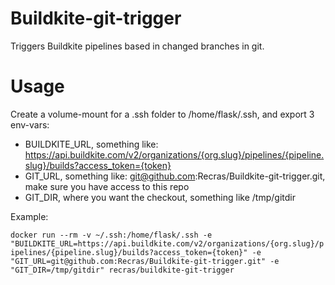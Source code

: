 # Buildkite-git-trigger
Triggers Buildkite pipelines based in changed branches in git.

# Usage

Create a volume-mount for a .ssh folder to /home/flask/.ssh, and export 3 env-vars:
 * BUILDKITE_URL, something like: https://api.buildkite.com/v2/organizations/{org.slug}/pipelines/{pipeline.slug}/builds?access_token={token}
 * GIT_URL, something like: git@github.com:Recras/Buildkite-git-trigger.git, make sure you have access to this repo
 * GIT_DIR, where you want the checkout, something like /tmp/gitdir

Example:

`docker run --rm -v ~/.ssh:/home/flask/.ssh -e "BUILDKITE_URL=https://api.buildkite.com/v2/organizations/{org.slug}/pipelines/{pipeline.slug}/builds?access_token={token}" -e "GIT_URL=git@github.com:Recras/Buildkite-git-trigger.git" -e "GIT_DIR=/tmp/gitdir" recras/buildkite-git-trigger`
